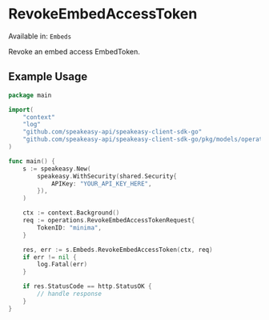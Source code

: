 # RevokeEmbedAccessToken
Available in: `Embeds`

Revoke an embed access EmbedToken.

## Example Usage
```go
package main

import(
	"context"
	"log"
	"github.com/speakeasy-api/speakeasy-client-sdk-go"
	"github.com/speakeasy-api/speakeasy-client-sdk-go/pkg/models/operations"
)

func main() {
    s := speakeasy.New(
        speakeasy.WithSecurity(shared.Security{
            APIKey: "YOUR_API_KEY_HERE",
        }),
    )

    ctx := context.Background()    
    req := operations.RevokeEmbedAccessTokenRequest{
        TokenID: "minima",
    }

    res, err := s.Embeds.RevokeEmbedAccessToken(ctx, req)
    if err != nil {
        log.Fatal(err)
    }

    if res.StatusCode == http.StatusOK {
        // handle response
    }
}
```
